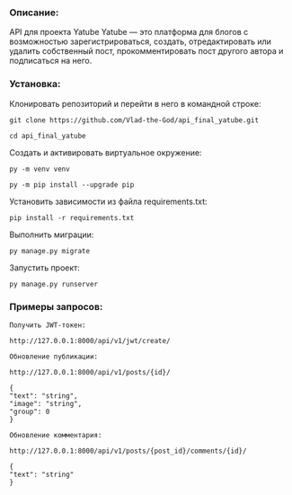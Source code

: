 ### Описание:

API для проекта Yatube
Yatube — это платформа для блогов с возможностью зарегистрироваться, создать, отредактировать или удалить собственный пост, прокомментировать пост другого автора и подписаться на него.

### Установка:

Клонировать репозиторий и перейти в него в командной строке:

```
git clone https://github.com/Vlad-the-God/api_final_yatube.git

cd api_final_yatube
```

Cоздать и активировать виртуальное окружение:

```
py -m venv venv
```

```
py -m pip install --upgrade pip
```

Установить зависимости из файла requirements.txt:

```
pip install -r requirements.txt
```

Выполнить миграции:

```
py manage.py migrate
```

Запустить проект:

```
py manage.py runserver
```

### Примеры запросов:

```
Получить JWT-токен:

http://127.0.0.1:8000/api/v1/jwt/create/
```

```
Обновление публикации:

http://127.0.0.1:8000/api/v1/posts/{id}/

{
"text": "string",
"image": "string",
"group": 0
}
```

```
Обновление комментария:

http://127.0.0.1:8000/api/v1/posts/{post_id}/comments/{id}/

{
"text": "string"
}
```
